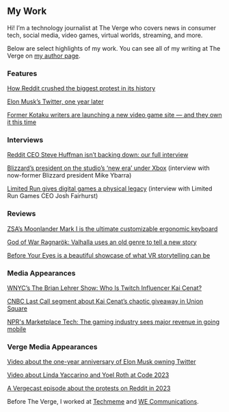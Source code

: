 ## My Work

Hi! I’m a technology journalist at The Verge who covers news in consumer tech, social media, video games, virtual worlds, streaming, and more. 

Below are select highlights of my work. You can see all of my writing at The Verge on [my author page](https://www.theverge.com/authors/jay-peters).

### Features
[How Reddit crushed the biggest protest in its history]([url](https://www.theverge.com/23779477/reddit-protest-blackouts-crushed)) 

[Elon Musk’s Twitter, one year later]([url](https://www.theverge.com/23934205/elon-musk-twitter-x-one-year-later-acquisition))

[Former Kotaku writers are launching a new video game site — and they own it this time]([url](https://www.theverge.com/2023/11/7/23949269/aftermath-video-games-kotaku-defector))

### Interviews
[Reddit CEO Steve Huffman isn’t backing down: our full interview]([url](https://www.theverge.com/2023/6/15/23762868/reddit-ceo-steve-huffman-interview))

[Blizzard’s president on the studio’s ‘new era’ under Xbox]([url](https://www.theverge.com/2023/11/6/23949086/blizzard-president-mike-ybarra-new-era-xbox-microsoft-blizzcon-2023)) (interview with now-former Blizzard president Mike Ybarra)

[Limited Run gives digital games a physical legacy]([url](https://www.theverge.com/24034994/limited-run-games-physical-disc-cart)) (interview with Limited Run Games CEO Josh Fairhurst)

### Reviews
[ZSA’s Moonlander Mark I is the ultimate customizable ergonomic keyboard]([url](https://www.theverge.com/22566248/zsa-moonlander-mark-i-1-ergonomic-keyboard-mechanical-review))

[God of War Ragnarök: Valhalla uses an old genre to tell a new story]([url](https://www.theverge.com/24008099/god-of-war-ragnarok-valhalla-review))

[Before Your Eyes is a beautiful showcase of what VR storytelling can be]([url](https://www.theverge.com/2023/3/10/23632733/before-your-eyes-playstation-vr2-psvr-2-vr-showcase-storytelling))

### Media Appearances
[WNYC’s The Brian Lehrer Show: Who Is Twitch Influencer Kai Cenat?]([url](https://www.wnyc.org/story/who-twitch-influencer-kai-cenat))

[CNBC Last Call segment about Kai Cenat’s chaotic giveaway in Union Square]([url](https://x.com/LastCallCNBC/status/1687605342924931072))

[NPR's Marketplace Tech: The gaming industry sees major revenue in going mobile
]([url](https://www.marketplace.org/shows/marketplace-tech/the-gaming-industry-sees-major-revenue-in-going-mobile/))

### Verge Media Appearances
[Video about the one-year anniversary of Elon Musk owning Twitter]([url](https://www.tiktok.com/@verge/video/7294711029735394606))

[Video about Linda Yaccarino and Yoel Roth at Code 2023]([url](https://www.instagram.com/p/CxuT8pgLVNZ/))

[A Vergecast episode about the protests on Reddit in 2023]([url](https://www.youtube.com/watch?v=57vjLHBlIyI))

Before The Verge, I worked at [Techmeme](https://techmeme.com) and [WE Communications](https://www.we-worldwide.com).
